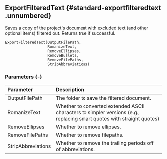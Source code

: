 ## ExportFilteredText {#standard-exportfilteredtext .unnumbered}

Saves a copy of the project's document with excluded text (and other optional items) filtered out. Returns true if successful.

```{sql}
ExportFilteredText(OutputFilePath,
                   RomanizeText,
                   RemoveEllipses,
                   RemoveBullets,
                   RemoveFilePaths,
                   StripAbbreviations)
```

### Parameters {-}

Parameter | Description
| :-- | :-- |
OutputFilePath | The folder to save the filtered document.
RomanizeText | Whether to converted extended ASCII characters to simpler versions (e.g., replacing smart quotes with straight quotes)
RemoveEllipses | Whether to remove ellipses.
RemoveFilePaths | Whether to remove filepaths.
StripAbbreviations | Whether to remove the trailing periods off of abbreviations.
